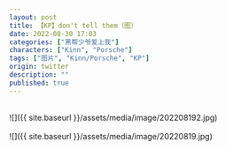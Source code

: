 ```yaml
---
layout: post
title: 【KP】don't tell them（图）
date: 2022-08-30 17:03
categories: ["黑帮少爷爱上我"]
characters: ["Kinn", "Porsche"]
tags: ["图片", "Kinn/Porsche", "KP"]
origin: twitter
description: ""
published: true
---
```


<br>
![]({{ site.baseurl }}/assets/media/image/202208192.jpg)
<br><br>
![]({{ site.baseurl }}/assets/media/image/20220819.jpg)
<br><br>
